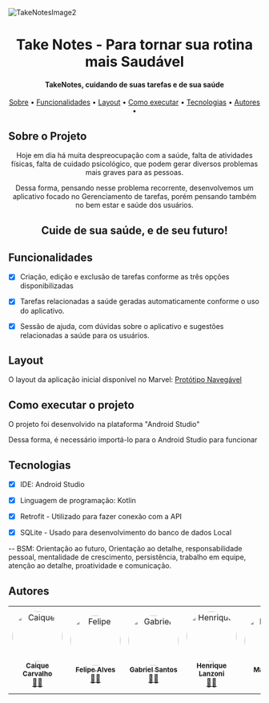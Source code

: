 ![TakeNotesImage2](https://user-images.githubusercontent.com/82414785/145048931-03670c5b-d183-493d-8bf5-abb72e05aa02.jpg)

<h1 align="center"> Take Notes - Para tornar sua rotina mais Saudável </h1>
  
  <h4 align="center"> 
	TakeNotes, cuidando de suas tarefas e de sua saúde
</h4>
	
	
 <p align="center">
 <a href="#-sobre-o-projeto">Sobre</a> •
 <a href="#-funcionalidades">Funcionalidades</a> •
 <a href="#-layout">Layout</a> • 
 <a href="#-como-executar-o-projeto">Como executar</a> • 
 <a href="#-tecnologias">Tecnologias</a> • 
 <a href="#-autores">Autores</a> • 
</p>
	
	
</h4>

<a id="-sobre-o-projeto"></a>

## Sobre o Projeto
<p align="center"> 
	Hoje em dia há muita despreocupação com a saúde, falta de atividades físicas,  falta de cuidado psicológico, que podem gerar diversos problemas mais graves para as pessoas. 
	</p>
<p align="center"> 
	Dessa forma, pensando nesse problema recorrente, desenvolvemos um aplicativo focado no Gerenciamento de tarefas, porém pensando também no bem estar e saúde dos usuários. 
	</p>
<h2 align="center"> 
                Cuide de sua saúde, e de seu futuro! 
	</h2>


<a id="-funcionalidades"></a>

## Funcionalidades

- [x] Criação, edição e exclusão de tarefas conforme as três opções disponibilizadas
- [x] Tarefas relacionadas a saúde geradas automaticamente conforme o uso do aplicativo.
- [x] Sessão de ajuda, com dúvidas sobre o aplicativo e sugestões relacionadas a saúde para os usuários. 


<a id="-layout"></a>

## Layout

O layout da aplicação inicial disponível no Marvel:
[Protótipo Navegável](https://marvelapp.com/prototype/8ebagja/screen/83585384)


<a id="-como-executar-o-projeto"></a>

## Como executar o projeto

O projeto foi desenvolvido na plataforma "Android Studio" 

Dessa forma, é necessário importá-lo para o Android Studio para funcionar

<a id="-tecnologias"></a>

## Tecnologias

- [x] IDE: Android Studio 
- [x] Linguagem de programação: Kotlin
- [x] Retrofit - Utilizado para fazer conexão com a API 
- [x] SQLite - Usado para desenvolvimento do banco de dados Local


-- BSM: Orientação ao futuro, Orientação ao detalhe, responsabilidade pessoal, mentalidade de crescimento, persistência, trabalho em equipe, atenção ao detalhe, proatividade e comunicação.

<a id="-autores"></a>

## Autores

<table>
  <tr>
    <td align="center"><a href="https://www.linkedin.com/in/caique-carvalho-75345b37/"><img style="border-radius: 50%;" src="https://user-images.githubusercontent.com/82414785/145051697-70dbfa61-d0ab-445b-b622-04135eeeff5b.jpg" width="100px;" alt="Caique"/><br /><sub><b>Caique Carvalho</b></sub></a><br /><a href="https://github.com/Caique-Alexander?tab=repositories" title="Desenvolvedor FullStack Mobile Jr.">👨‍🚀</a></td>
    <td align="center"><a href="https://www.linkedin.com/in/felipe-alves-oliveira/"><img style="border-radius: 50%;" src="https://user-images.githubusercontent.com/82414785/145052646-4bbfc538-ac20-4bd3-a727-9dfc69615f06.jpg" width="100px;" alt="Felipe"/><br /><sub><b>Felipe Alves</b></sub></a><br /><a href="https://github.com/Felipe-alv-es" title="Desenvolvedor FullStack Mobile Jr.">👨‍🚀</a></td>
    <td align="center"><a href="https://www.linkedin.com/in/gabriel-santos-23352a20a/"><img style="border-radius: 50%;" src="https://user-images.githubusercontent.com/82414785/145053022-f06610cc-ea04-40fa-a0e4-88b3a9e988a4.jpg" width="100px;" alt="Gabriel"/><br /><sub><b>Gabriel Santos</b></sub></a><br /><a href="https://github.com/Gabriel23i" title="Desenvolvedor FullStack Mobile Jr.">👨‍🚀</a></td>
     <td align="center"><a href="https://www.linkedin.com/in/rique01/"><img style="border-radius: 50%;" src="https://user-images.githubusercontent.com/82414785/145053305-c8a149a9-973e-4594-8883-9b153080bff2.jpg" width="100px;" alt="Henrique"/><br /><sub><b>Henrique Lanzoni</b></sub></a><br /><a href="https://github.com/henriquelanzoni" title="Desenvolvedor FullStack Mobile Jr.">👨‍🚀</a></td>
<td align="center"><a href="https://www.linkedin.com/in/marcos-s-985072138/"><img style="border-radius: 50%;" src="https://user-images.githubusercontent.com/82414785/145053787-380d7154-4897-4480-b8c4-3f36095a1146.jpg" width="100px;" alt="Marcos"/><br /><sub><b>Marcos S.</b></sub></a><br /><a href="https://github.com/SeraosSocram93/" title="Desenvolvedor FullStack Mobile Jr.">👨‍🚀</a></td>
    <td align="center"><a href="https://www.linkedin.com/in/mateus-oliveira-arantes-1667b4224/"><img style="border-radius: 50%;" src="https://user-images.githubusercontent.com/82414785/145053558-9192aa3a-2f2f-4da2-8b7a-688d29c9f5c6.jpg" width="100px;" alt="Mateus"/><br /><sub><b>Mateus Oliveira Arantes</b></sub></a><br /><a href="https://github.com/DEVmayCRY" title="Desenvolvedor FullStack Mobile Jr.">👨‍🚀</a></td>
    
  </tr>
  </table>
